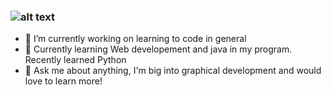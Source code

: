 ### ![alt text](https://miro.medium.com/max/1400/1*nftoTHMTibmPs4gpgvhEeQ.png)

- 🔭 I’m currently working on learning to code in general
- 🌱 Currently learning Web developement and java in my program. Recently learned Python
- 💬 Ask me about anything, I'm big into graphical development and would love to learn more!


<!--
**KU-5H/KU-5H** is a ✨ _special_ ✨ repository because its `README.md` (this file) appears on your GitHub profile.

Here are some ideas to get you started:

- 🔭 I’m currently working on ...
- 🌱 I’m currently learning ...
- 👯 I’m looking to collaborate on ...
- 🤔 I’m looking for help with ...
- 💬 Ask me about ...
- 📫 How to reach me: ...
- 😄 Pronouns: ...
- ⚡ Fun fact: ...
-->
